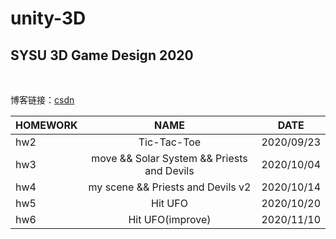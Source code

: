 # unity-3D
## SYSU 3D Game Design 2020
<br>

博客链接：[csdn](https://blog.csdn.net/floating__dust/category_10412207.html)

| HOMEWORK   |  NAME  | DATE|
| --------   | :-----:   | :----: | 
| hw2        | Tic-Tac-Toe  | 2020/09/23 |
|hw3 |move && Solar System && Priests and Devils   |   2020/10/04
|hw4 | my scene && Priests and Devils v2     |  2020/10/14
|hw5 | Hit UFO |2020/10/20|
|hw6 | Hit UFO(improve) | 2020/11/10